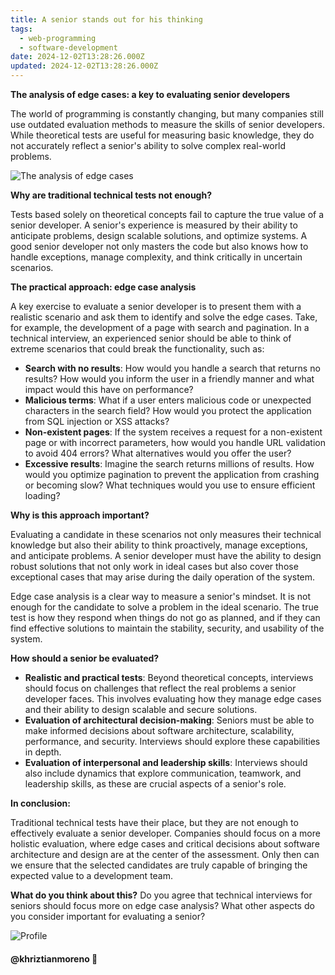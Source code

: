```yaml
---
title: A senior stands out for his thinking
tags:
  - web-programming
  - software-development
date: 2024-12-02T13:28:26.000Z
updated: 2024-12-02T13:28:26.000Z
---
```


**The analysis of edge cases: a key to evaluating senior developers**

The world of programming is constantly changing, but many companies still use outdated evaluation methods to measure the skills of senior developers. While theoretical tests are useful for measuring basic knowledge, they do not accurately reflect a senior's ability to solve complex real-world problems.

![The analysis of edge cases](/posts/edge-cases.webp)

**Why are traditional technical tests not enough?**

Tests based solely on theoretical concepts fail to capture the true value of a senior developer. A senior's experience is measured by their ability to anticipate problems, design scalable solutions, and optimize systems. A good senior developer not only masters the code but also knows how to handle exceptions, manage complexity, and think critically in uncertain scenarios.

**The practical approach: edge case analysis**

A key exercise to evaluate a senior developer is to present them with a realistic scenario and ask them to identify and solve the edge cases. Take, for example, the development of a page with search and pagination. In a technical interview, an experienced senior should be able to think of extreme scenarios that could break the functionality, such as:

- **Search with no results**: How would you handle a search that returns no results? How would you inform the user in a friendly manner and what impact would this have on performance?
- **Malicious terms**: What if a user enters malicious code or unexpected characters in the search field? How would you protect the application from SQL injection or XSS attacks?
- **Non-existent pages**: If the system receives a request for a non-existent page or with incorrect parameters, how would you handle URL validation to avoid 404 errors? What alternatives would you offer the user?
- **Excessive results**: Imagine the search returns millions of results. How would you optimize pagination to prevent the application from crashing or becoming slow? What techniques would you use to ensure efficient loading?

**Why is this approach important?**

Evaluating a candidate in these scenarios not only measures their technical knowledge but also their ability to think proactively, manage exceptions, and anticipate problems. A senior developer must have the ability to design robust solutions that not only work in ideal cases but also cover those exceptional cases that may arise during the daily operation of the system.

Edge case analysis is a clear way to measure a senior's mindset. It is not enough for the candidate to solve a problem in the ideal scenario. The true test is how they respond when things do not go as planned, and if they can find effective solutions to maintain the stability, security, and usability of the system.

**How should a senior be evaluated?**

- **Realistic and practical tests**: Beyond theoretical concepts, interviews should focus on challenges that reflect the real problems a senior developer faces. This involves evaluating how they manage edge cases and their ability to design scalable and secure solutions.
- **Evaluation of architectural decision-making**: Seniors must be able to make informed decisions about software architecture, scalability, performance, and security. Interviews should explore these capabilities in depth.
- **Evaluation of interpersonal and leadership skills**: Interviews should also include dynamics that explore communication, teamwork, and leadership skills, as these are crucial aspects of a senior's role.

**In conclusion:**

Traditional technical tests have their place, but they are not enough to effectively evaluate a senior developer. Companies should focus on a more holistic evaluation, where edge cases and critical decisions about software architecture and design are at the center of the assessment. Only then can we ensure that the selected candidates are truly capable of bringing the expected value to a development team.

**What do you think about this?** Do you agree that technical interviews for seniors should focus more on edge case analysis? What other aspects do you consider important for evaluating a senior?

![Profile](https://res.cloudinary.com/khriztianmoreno/image/upload/c_scale,w_148/v1591324337/KM-brand/stickers/sticker-3_2x.png)

#### @khriztianmoreno 🚀
